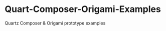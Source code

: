 Quart-Composer-Origami-Examples
===============================

Quartz Composer &amp; Origami prototype examples

